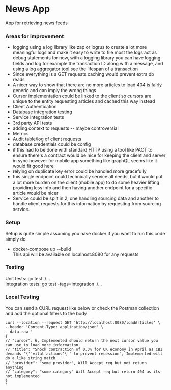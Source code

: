 # News App

App for retrieving news feeds

### Areas for improvement
- logging using a log library like zap or logrus to create a lot more meaningful logs and make it easy to write to file most the logs act as debug statements for now, with a logging library you can have logging fields and log for example the transaction ID along with a message, and using a log aggregator tool see the lifespan of a transaction
- Since everything is a GET requests caching would prevent extra db reads
- A nicer way to show that there are no more articles to load 404 is fairly generic and can imply the wrong things
- Cursor implementation could be linked to the client so cursors are unique to the entity requesting articles and cached this way instead
- Client Authentication
- Database integration testing
- Service integration tests
- 3rd party API tests
- adding context to requests -- maybe controversial
- Metrics
- Audit table/log of client requests
- database credentials could be config
- if this had to be done with standard HTTP using a tool like PACT to ensure there's a contract would be nice for keeping the client and server in sync however for mobile app something like graphQL seems like it would fit good here
- relying on duplicate key error could be handled more gracefully
- this single endpoint could technically service all needs, but it would put a lot more burden on the client (mobile app) to do some heavier lifting providing less info and then having another endpoint for a specific article would be nicer
- Service could be split in 2, one handling sourcing data and another to handle client requests for this information by requesting from sourcing service.

### Setup 
Setup is quite simple assuming you have docker if you want to run this code simply do 
- docker-compose up --build \
This api will be available on localhost:8080 for any requests

### Testing
Unit tests: go test ./... \
Integration tests: go test -tags=integration ./...

### Local Testing 
You can send a CURL request like below or check the Postman collection and add the optional filters to the body
```
curl --location --request GET 'http://localhost:8080/loadArticles' \
--header 'Content-Type: application/json' \
--data-raw '
{
// "cursor": 6, Implemented should return the next cursor value you can use to load more information
// "title": "Shock contraction of 0.3% for UK economy in April as CBI demands '\''vital actions'\'' to prevent recession", Implemented will do a like string match
// "provider": "some provider", Will Accept req but not return anything
// "category": "some category" Will Accept req but return 404 as its not implemented
}
'
```
